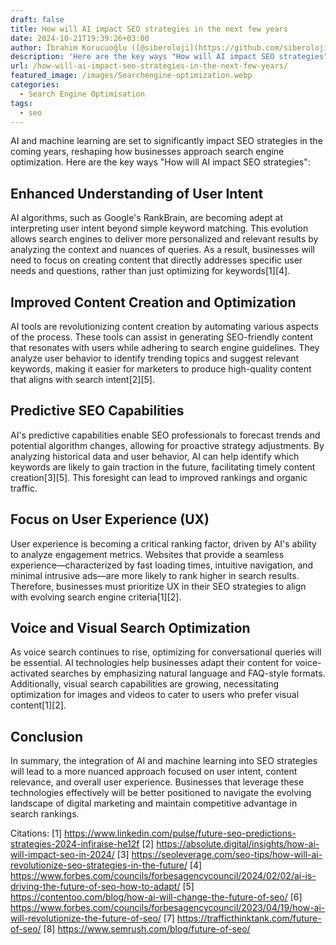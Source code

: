 ```yaml
---
draft: false
title: How will AI impact SEO strategies in the next few years
date: 2024-10-21T19:39:26+03:00
author: İbrahim Korucuoğlu ([@siberoloji](https://github.com/siberoloji))
description: 'Here are the key ways "How will AI impact SEO strategies":'
url: /how-will-ai-impact-seo-strategies-in-the-next-few-years/
featured_image: /images/Searchengine-optimization.webp
categories:
  - Search Engine Optimisation
tags:
  - seo
---
```



AI and machine learning are set to significantly impact SEO strategies in the coming years, reshaping how businesses approach search engine optimization. Here are the key ways "How will AI impact SEO strategies":



## Enhanced Understanding of User Intent



AI algorithms, such as Google's RankBrain, are becoming adept at interpreting user intent beyond simple keyword matching. This evolution allows search engines to deliver more personalized and relevant results by analyzing the context and nuances of queries. As a result, businesses will need to focus on creating content that directly addresses specific user needs and questions, rather than just optimizing for keywords[1][4].



## Improved Content Creation and Optimization



AI tools are revolutionizing content creation by automating various aspects of the process. These tools can assist in generating SEO-friendly content that resonates with users while adhering to search engine guidelines. They analyze user behavior to identify trending topics and suggest relevant keywords, making it easier for marketers to produce high-quality content that aligns with search intent[2][5].



## Predictive SEO Capabilities



AI's predictive capabilities enable SEO professionals to forecast trends and potential algorithm changes, allowing for proactive strategy adjustments. By analyzing historical data and user behavior, AI can help identify which keywords are likely to gain traction in the future, facilitating timely content creation[3][5]. This foresight can lead to improved rankings and organic traffic.



## Focus on User Experience (UX)



User experience is becoming a critical ranking factor, driven by AI's ability to analyze engagement metrics. Websites that provide a seamless experience—characterized by fast loading times, intuitive navigation, and minimal intrusive ads—are more likely to rank higher in search results. Therefore, businesses must prioritize UX in their SEO strategies to align with evolving search engine criteria[1][2].



## Voice and Visual Search Optimization



As voice search continues to rise, optimizing for conversational queries will be essential. AI technologies help businesses adapt their content for voice-activated searches by emphasizing natural language and FAQ-style formats. Additionally, visual search capabilities are growing, necessitating optimization for images and videos to cater to users who prefer visual content[1][2].



## Conclusion



In summary, the integration of AI and machine learning into SEO strategies will lead to a more nuanced approach focused on user intent, content relevance, and overall user experience. Businesses that leverage these technologies effectively will be better positioned to navigate the evolving landscape of digital marketing and maintain competitive advantage in search rankings.



Citations: [1] https://www.linkedin.com/pulse/future-seo-predictions-strategies-2024-infiraise-he12f [2] <a href="https://absolute.digital/insights/how-ai-will-impact-seo-in-2024/" target="_blank" rel="noopener" title="">https://absolute.digital/insights/how-ai-will-impact-seo-in-2024/</a> [3] https://seoleverage.com/seo-tips/how-will-ai-revolutionize-seo-strategies-in-the-future/ [4] https://www.forbes.com/councils/forbesagencycouncil/2024/02/02/ai-is-driving-the-future-of-seo-how-to-adapt/ [5] https://contentoo.com/blog/how-ai-will-change-the-future-of-seo/ [6] https://www.forbes.com/councils/forbesagencycouncil/2023/04/19/how-ai-will-revolutionize-the-future-of-seo/ [7] https://trafficthinktank.com/future-of-seo/ [8] https://www.semrush.com/blog/future-of-seo/
